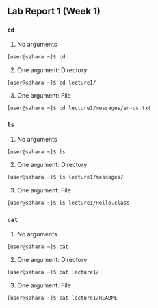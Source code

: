 ## Lab Report 1 (Week 1)

### `cd`

1. No arguments

```bash
[user@sahara ~]$ cd
```

2. One argument: Directory

```bash
[user@sahara ~]$ cd lecture1/
```

3. One argument: File

```bash
[user@sahara ~]$ cd lecture1/messages/en-us.txt
```

### `ls`

1. No arguments

```bash
[user@sahara ~]$ ls
```

2. One argument: Directory

```bash
[user@sahara ~]$ ls lecture1/messages/
```

3. One argument: File

```bash
[user@sahara ~]$ ls lecture1/Hello.class
```

### `cat`

1. No arguments

```bash
[user@sahara ~]$ cat
```

2. One argument: Directory

```bash
[user@sahara ~]$ cat lecture1/
```

3. One argument: File

```bash
[user@sahara ~]$ cat lecture1/README
```
